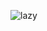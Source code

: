 ![lazy](https://img.shields.io/static/v1?label=too%20lazy%20to%20study&message=passing&color=mycolor&style=for-the-badge)
